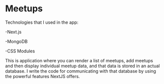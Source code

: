 # Meetups

Technologies that I used in the app:

-Next.js

-MongoDB

-CSS Modules

This is application 
where you can render a list of meetups, 
add meetups and then display 
individual meetup data,
and that data is stored in an actual database.
I write the code for communicating
with that database by using the powerful features 
NextJS offers.
